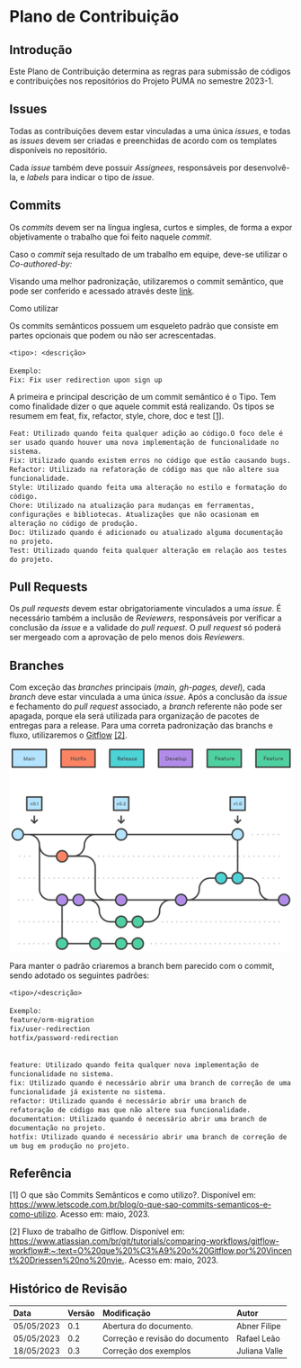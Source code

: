 # Plano de Contribuição

## Introdução

Este Plano de Contribuição determina as regras para submissão de códigos e contribuições nos repositórios do Projeto PUMA no semestre 2023-1.

## Issues

Todas as contribuições devem estar vinculadas a uma única _issues_, e todas as _issues_ devem ser criadas e preenchidas de acordo com os templates disponíveis no repositório.

Cada _issue_ também deve possuir _Assignees_, responsáveis por desenvolvê-la, e _labels_ para indicar o tipo de _issue_.

## Commits

Os _commits_ devem ser na língua inglesa, curtos e simples, de forma a expor objetivamente o trabalho que foi feito naquele _commit_.

Caso o _commit_ seja resultado de um trabalho em equipe, deve-se utilizar o _Co-authored-by:_

Visando uma melhor padronização, utilizaremos o commit semântico, que pode ser conferido e acessado através deste [link](https://www.letscode.com.br/blog/o-que-sao-commits-semanticos-e-como-utilizo).

Como utilizar

Os commits semânticos possuem um esqueleto padrão que consiste em partes opcionais que podem ou não ser acrescentadas.

```
<tipo>: <descrição>

Exemplo:
Fix: Fix user redirection upon sign up
```

A primeira e principal descrição de um commit semântico é o Tipo. Tem como finalidade dizer o que aquele commit está realizando. Os tipos se resumem em feat, fix, refactor, style, chore, doc e test [[1]](#ref1).

```
Feat: Utilizado quando feita qualquer adição ao código.O foco dele é ser usado quando houver uma nova implementação de funcionalidade no sistema.
Fix: Utilizado quando existem erros no código que estão causando bugs.
Refactor: Utilizado na refatoração de código mas que não altere sua funcionalidade.
Style: Utilizado quando feita uma alteração no estilo e formatação do código.
Chore: Utilizado na atualização para mudanças em ferramentas, configurações e bibliotecas. Atualizações que não ocasionam em alteração no código de produção.
Doc: Utilizado quando é adicionado ou atualizado alguma documentação no projeto.
Test: Utilizado quando feita qualquer alteração em relação aos testes do projeto.
```

## Pull Requests

Os _pull requests_ devem estar obrigatoriamente vinculados a uma _issue_. É necessário também a inclusão de _Reviewers_, responsáveis por verificar a conclusão da _issue_ e a validade do _pull request_. O _pull request_ só poderá ser mergeado com a aprovação de pelo menos dois _Reviewers_.

## Branches

Com exceção das _branches_ principais (_main, gh-pages, devel_), cada _branch_ deve estar vinculada a uma única _issue_. Após a conclusão da _issue_ e fechamento do _pull request_ associado, a _branch_ referente não pode ser apagada, porque ela será utilizada para organização de pacotes de entregas para a release. Para uma correta padronização das branchs e fluxo, utilizaremos o [Gitflow](https://www.atlassian.com/br/git/tutorials/comparing-workflows/gitflow-workflow#:~:text=O%20que%20%C3%A9%20o%20Gitflow,por%20Vincent%20Driessen%20no%20nvie.) [[2]](#ref2).

![Gitflow](../assets/gitflow.svg)

Para manter o padrão criaremos a branch bem parecido com o commit, sendo adotado os seguintes padrões:

```
<tipo>/<descrição>

Exemplo:
feature/orm-migration
fix/user-redirection
hotfix/password-redirection


feature: Utilizado quando feita qualquer nova implementação de funcionalidade no sistema.
fix: Utilizado quando é necessário abrir uma branch de correção de uma funcionalidade já existente no sistema.
refactor: Utilizado quando é necessário abrir uma branch de refatoração de código mas que não altere sua funcionalidade.
documentation: Utilizado quando é necessário abrir uma branch de documentação no projeto.
hotfix: Utilizado quando é necessário abrir uma branch de correção de um bug em produção no projeto.
```

## Referência

<a id="ref1"></a>
[1] O que são Commits Semânticos e como utilizo?. Disponível em: <https://www.letscode.com.br/blog/o-que-sao-commits-semanticos-e-como-utilizo>. Acesso em: maio, 2023.

<a id="ref2"></a>
[2] Fluxo de trabalho de Gitflow. Disponível em: <https://www.atlassian.com/br/git/tutorials/comparing-workflows/gitflow-workflow#:~:text=O%20que%20%C3%A9%20o%20Gitflow,por%20Vincent%20Driessen%20no%20nvie.>. Acesso em: maio, 2023.

## Histórico de Revisão

| Data       | Versão | Modificação                     | Autor        |
| :--------- | :----- | :------------------------------ | :----------- |
| 05/05/2023 | 0.1    | Abertura do documento.          | Abner Filipe |
| 05/05/2023 | 0.2    | Correção e revisão do documento | Rafael Leão  |
| 18/05/2023 | 0.3    | Correção dos exemplos           | Juliana Valle|
